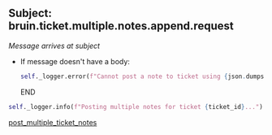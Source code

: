 ## Subject: bruin.ticket.multiple.notes.append.request

_Message arrives at subject_

* If message doesn't have a body:
  ```python
  self._logger.error(f"Cannot post a note to ticket using {json.dumps(msg)}. JSON malformed")
  ```
  END

```python
self._logger.info(f"Posting multiple notes for ticket {ticket_id}...")
```

[post_multiple_ticket_notes](../repositories/bruin_repository/post_multiple_ticket_notes.md)
